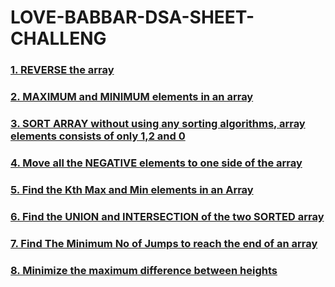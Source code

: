 # LOVE-BABBAR-DSA-SHEET-CHALLENG
<h3><a href="https://github.com/99monisha/LOVE-BABBAR-DSA-SHEET-CHALLENG/blob/master/ARRAYS/1.Reverse%20Array/reverse.cpp">1. REVERSE the array</a></h3>
<h3><a href="https://github.com/99monisha/LOVE-BABBAR-DSA-SHEET-CHALLENG/blob/master/ARRAYS/maxmin/maxmin.cpp">2. MAXIMUM and MINIMUM elements in an array</a></h3>
<h3><a href="https://github.com/99monisha/LOVE-BABBAR-DSA-SHEET-CHALLENG/blob/master/ARRAYS/sort%20array%20without%20sorting%20algo/sort.cpp">3. SORT ARRAY without  using any sorting algorithms, array elements consists of only 1,2 and 0</a></h3>
<h3><a href="https://github.com/99monisha/LOVE-BABBAR-DSA-SHEET-CHALLENG/blob/master/ARRAYS/move%20neg/move.cpp">4. Move all the NEGATIVE elements to one side of the array</a></h3>
<h3><a href="https://github.com/99monisha/LOVE-BABBAR-DSA-SHEET-CHALLENG/blob/master/ARRAYS/kth%20max%20min/maxmin.cpp">5. Find the Kth Max and Min elements in an Array</a></h3>
<h3><a href="https://github.com/99monisha/LOVE-BABBAR-DSA-SHEET-CHALLENG/blob/master/ARRAYS/union%20and%20intersection/uniinter.cpp">6. Find the UNION and INTERSECTION of the two SORTED array</a></h3>
<h3><a href="https://github.com/99monisha/LOVE-BABBAR-DSA-SHEET-CHALLENG/blob/master/ARRAYS/minimum%20no%20of%20jumps/mini.cpp">7. Find The Minimum  No of Jumps to reach the end of an array </a></h3>
<h3><a href="https://github.com/99monisha/LOVE-BABBAR-DSA-SHEET-CHALLENG/blob/master/ARRAYS/diff%20heights/differ.cpp">8. Minimize the maximum difference between heights</a></h3>
<h3><a href=""></a></h3>
<h3><a href=""></a></h3>
<h3><a href=""></a></h3>
<h3><a href=""></a></h3>
<h3><a href=""></a></h3>
<h3><a href=""></a></h3>
<h3><a href=""></a></h3>
<h3><a href=""></a></h3>
<h3><a href=""></a></h3>
<h3><a href=""></a></h3>
<h3><a href=""></a></h3>
<h3><a href=""></a></h3>
<h3><a href=""></a></h3>
<h3><a href=""></a></h3>
<h3><a href=""></a></h3>
<h3><a href=""></a></h3>
<h3><a href=""></a></h3>
<h3><a href=""></a></h3>
<h3><a href=""></a></h3>
<h3><a href=""></a></h3>
<h3><a href=""></a></h3>
<h3><a href=""></a></h3>
<h3><a href=""></a></h3>
<h3><a href=""></a></h3>
<h3><a href=""></a></h3>
<h3><a href=""></a></h3>
<h3><a href=""></a></h3>
<h3><a href=""></a></h3>
<h3><a href=""></a></h3>
<h3><a href=""></a></h3>
<h3><a href=""></a></h3>
<h3><a href=""></a></h3>
<h3><a href=""></a></h3>
<h3><a href=""></a></h3>
<h3><a href=""></a></h3>
<h3><a href=""></a></h3>
<h3><a href=""></a></h3>
<h3><a href=""></a></h3>
<h3><a href=""></a></h3>
<h3><a href=""></a></h3>
<h3><a href=""></a></h3>
<h3><a href=""></a></h3>
<h3><a href=""></a></h3>
<h3><a href=""></a></h3>

